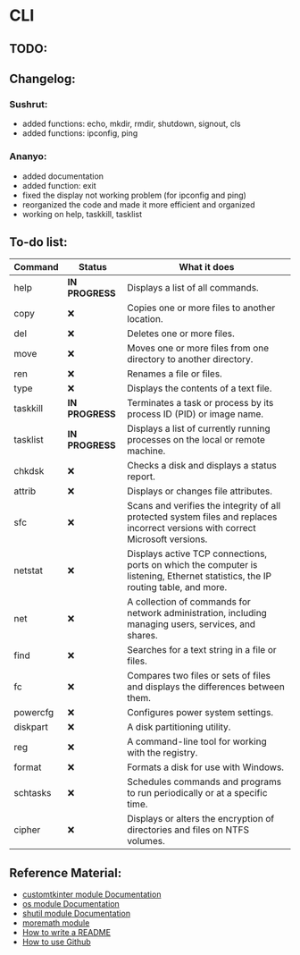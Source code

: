 # CLI
## TODO:

## Changelog:
### Sushrut:
- added functions: echo, mkdir, rmdir, shutdown, signout, cls
- added functions: ipconfig, ping
### Ananyo:
- added documentation
- added function: exit
- fixed the display not working problem (for ipconfig and ping)
- reorganized the code and made it more efficient and organized
- working on help, taskkill, tasklist

## To-do list:

| Command      | Status | What it does |
|--------------|--------|--------------|
|help          |**IN PROGRESS**|Displays a list of all commands.|
|copy          |❌      |Copies one or more files to another location.|
|del           |❌      |Deletes one or more files.|
|move          |❌      |Moves one or more files from one directory to another directory.|
|ren           |❌      |Renames a file or files.|
|type          |❌      |Displays the contents of a text file.|
|taskkill      |**IN PROGRESS**|Terminates a task or process by its process ID (PID) or image name.|
|tasklist      |**IN PROGRESS**|Displays a list of currently running processes on the local or remote machine.|
|chkdsk        |❌      |Checks a disk and displays a status report.|
|attrib        |❌      |Displays or changes file attributes.|
|sfc           |❌      |Scans and verifies the integrity of all protected system files and replaces incorrect versions with correct Microsoft versions.|
|netstat       |❌      |Displays active TCP connections, ports on which the computer is listening, Ethernet statistics, the IP routing table, and more.|
|net           |❌      |A collection of commands for network administration, including managing users, services, and shares.|
|find          |❌      |Searches for a text string in a file or files.|
|fc            |❌      |Compares two files or sets of files and displays the differences between them.|
|powercfg      |❌      |Configures power system settings.|
|diskpart      |❌      |A disk partitioning utility.|
|reg           |❌      |A command-line tool for working with the registry.|
|format        |❌      |Formats a disk for use with Windows.|
|schtasks      |❌      |Schedules commands and programs to run periodically or at a specific time.|
|cipher        |❌      |Displays or alters the encryption of directories and files on NTFS volumes.|


## Reference Material:
- [customtkinter module Documentation](https://customtkinter.tomschimansky.com/documentation/)
- [os module Documentation](https://docs.python.org/3.10/library/os.html)
- [shutil module Documentation](https://docs.python.org/3.10/library/shutil.html)
- [moremath module](https://pypi.org/project/moremath/)
- [How to write a README](https://docs.github.com/en/get-started/writing-on-github/getting-started-with-writing-and-formatting-on-github/basic-writing-and-formatting-syntax)
- [How to use Github](https://docs.github.com/en/get-started/start-your-journey/hello-world)
